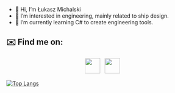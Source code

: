 - 👋 Hi, I’m Łukasz Michalski
- 👀 I’m interested in engineering, mainly related to ship design.
- 🌱 I’m currently learning C# to create engineering tools.

## ✉️ Find me on:


<p align="center">
 <a href="https://www.linkedin.com/in/lukaszmichalski" target="_blank" rel="noopener noreferrer"> <img src="https://cdn.jsdelivr.net/npm/simple-icons@v3/icons/linkedin.svg" height="40" style="vertical-align:top; margin:4px"></a>
 <a href="mailto:mlukasz87@gmail.com"> <img src="https://cdn.jsdelivr.net/npm/simple-icons@v3/icons/gmail.svg" height="40" style="vertical-align:top; margin:4px"></a>
</p>

[![Top Langs](https://github-readme-stats.vercel.app/api/top-langs/?username=arcykojot)](https://github.com/arcykojot/github-readme-stats)

<!---
arcykojot/arcykojot is a ✨ special ✨ repository because its `README.md` (this file) appears on your GitHub profile.
You can click the Preview link to take a look at your changes.
--->

